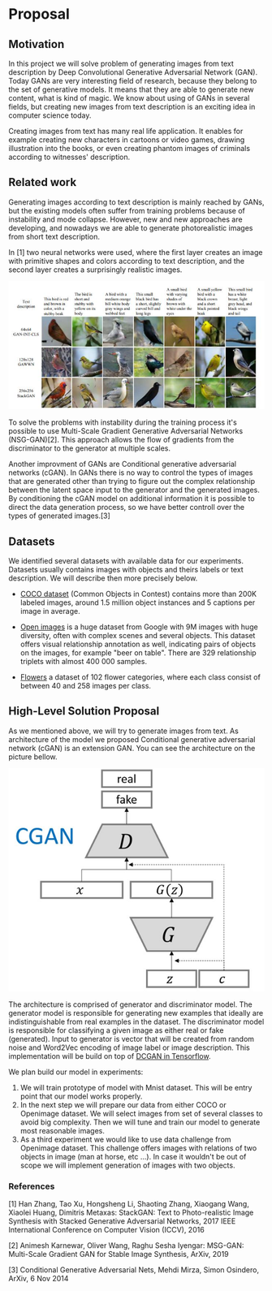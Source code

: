# Proposal 

## Motivation

In this project we will solve problem of generating images from text description by Deep Convolutional 
Generative Adversarial Network (GAN). Today GANs are very interesting field of research, because they 
belong to the set of generative models. It means that they are able to generate new content, what is 
kind of magic. We know about using of GANs in several fields, but creating new images from text 
description is an exciting idea in computer science today. 

Creating images from text has many real life application. It enables for example creating new characters
in cartoons or video games, drawing illustration into the books, or even creating phantom images of 
criminals according to witnesses' description. 

## Related work

Generating images according to text description is mainly reached by GANs, but the existing models often 
suffer from training problems because of instability and mode collapse. However, new and new approaches are
developing, and nowadays we are able to generate photorealistic images from short text description.

In [1] two neural networks were used, where the first layer creates an image with primitive shapes 
and colors according to text description, and the second layer creates a surprisingly realistic images.

![text_to_image](text_to_image1.png)

To solve the problems with instability during the training process it's possible to use 
Multi-Scale Gradient Generative Adversarial Networks (NSG-GAN)[2]. This approach allows the flow of gradients from the
discriminator to the generator at multiple scales. 

Another improvment of GANs are Conditional generative adversarial networks (cGAN). In GANs there is no way
to control the types of images that are generated other than trying to figure out the 
complex relationship between the latent space input to the generator and the generated images.
By conditioning the cGAN model on additional information it is possible to direct the data generation process, so we have
better controll over the types of generated images.[3]
 
## Datasets

We identified several datasets with available data for our experiments. Datasets usually contains images with objects 
and theirs labels or text description. We will describe then more precisely below. 

- [COCO dataset](http://cocodataset.org/#home) (Common Objects in Contest) contains more than 200K labeled images,
 around 1.5 million object instances and 5 captions per image in average.

- [Open images](https://storage.googleapis.com/openimages/web/index.html) is a huge dataset from Google with 
9M images with huge diversity, often with complex scenes and several objects. This dataset offers visual 
relationship annotation as well, indicating pairs of objects on the images, for example "beer on table".
There are 329 relationship triplets with almost 400 000 samples.

- [Flowers](http://www.robots.ox.ac.uk/~vgg/data/flowers/102/) a dataset of 102 flower categories, where each class
consist of between 40 and 258 images per class. 


## High-Level Solution Proposal 

As we mentioned above, we will try to generate images from text. As architecture of the model we proposed Conditional 
generative adversarial network (cGAN) is an extension GAN. You can see the architecture on the picture bellow.

![Drag Racing](cGAN.png)  

The architecture is comprised of generator and discriminator model. The generator model is responsible for 
generating new examples that ideally are indistinguishable from real examples in the dataset. 
The discriminator model is responsible for classifying a given image as either real
or fake (generated). Input to generator is vector that will be created from
random noise and Word2Vec encoding of image label or image description. This implementation will be build on top of 
[DCGAN in Tensorflow](https://www.tensorflow.org/tutorials/generative/dcgan). 

We plan build our model in experiments:
1. We will train prototype of model with Mnist dataset. This will be entry point that our model works properly.
2. In the next step we will prepare our data from either COCO or Openimage dataset. We will select images from set of 
several classes to avoid big complexity. Then we will tune and train our model to generate most reasonable images.
3. As a third experiment we would like to use data challenge from Openimage dataset. This challenge offers images with 
relations of two objects in image (man at horse, etc ...).  In case it wouldn't be out of scope we will implement 
generation of images with two objects.    

### References

[1] Han Zhang, Tao Xu, Hongsheng Li, Shaoting Zhang, Xiaogang Wang, Xiaolei Huang, Dimitris Metaxas:
StackGAN: Text to Photo-realistic Image Synthesis with Stacked Generative Adversarial Networks, 
2017 IEEE International Conference on Computer Vision (ICCV), 2016

[2] Animesh Karnewar, Oliver Wang, Raghu Sesha Iyengar:
MSG-GAN: Multi-Scale Gradient GAN for Stable Image Synthesis,
ArXiv, 2019

[3] Conditional Generative Adversarial Nets,
Mehdi Mirza, Simon Osindero,
ArXiv, 6 Nov 2014